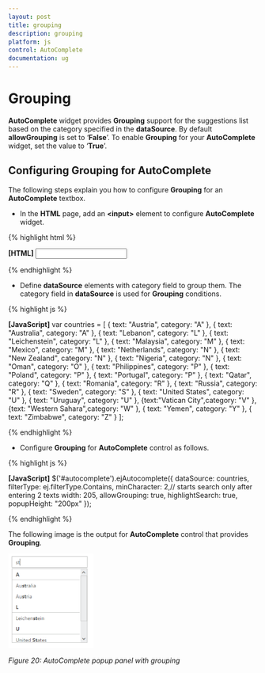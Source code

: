```yaml
---
layout: post
title: grouping
description: grouping
platform: js
control: AutoComplete
documentation: ug
---
```


# Grouping

**AutoComplete** widget provides **Grouping** support for the suggestions list based on the category specified in the **dataSource**. By default **allowGrouping** is set to ‘**False**’. To enable **Grouping** for your **AutoComplete** widget, set the value to ‘**True**’.

## Configuring Grouping for AutoComplete

The following steps explain you how to configure **Grouping** for an **AutoComplete** textbox.

* In the **HTML** page, add an **&lt;input&gt;** element to configure **AutoComplete** widget.



{% highlight html %}

**[HTML]**
         <input type="text" id="autocomplete" />


{% endhighlight %}



* Define **dataSource** elements with category field to group them. The category field in **dataSource** is used for **Grouping** conditions.



{% highlight js %}

**[JavaScript]**
 var countries = [
   { text: "Austria", category: "A" },
   { text: "Australia", category: "A" }, { text: "Lebanon", category: "L" },
   { text: "Leichenstein", category: "L" }, { text: "Malaysia", category: "M" },
   { text: "Mexico", category: "M" }, { text: "Netherlands", category: "N" },
   { text: "New Zealand", category: "N" }, { text: "Nigeria", category: "N" },
   { text: "Oman", category: "O" }, { text: "Philippines", category: "P" },
   { text: "Poland", category: "P" }, { text: "Portugal", category: "P" },
   { text: "Qatar", category: "Q" }, { text: "Romania", category: "R" },
   { text: "Russia", category: "R" }, { text: "Sweden", category: "S" },
   { text: "United States", category: "U" }, { text: "Uruguay", category: "U" },
   {text:"Vatican City",category: "V" },{text: "Western Sahara",category: "W" },
   { text: "Yemen", category: "Y" }, { text: "Zimbabwe", category: "Z" }
 ];




{% endhighlight %}



* Configure **Grouping** for **AutoComplete** control as follows.



{% highlight js %}

**[JavaScript]**
$('#autocomplete').ejAutocomplete({
                dataSource: countries,
                filterType: ej.filterType.Contains,
                minCharacter: 2,// starts search only after entering 2 texts
                width: 205,
                allowGrouping: true,
                highlightSearch: true,
                popupHeight: "200px"
            });


{% endhighlight %}



The following image is the output for **AutoComplete** control that provides **Grouping**.

![](grouping_images\grouping_img1.png)

_Figure 20: AutoComplete popup panel with grouping_

